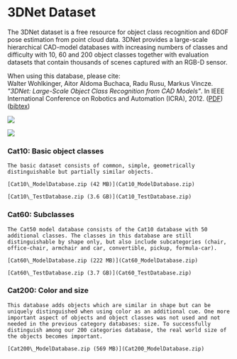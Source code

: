 3DNet Dataset
=============

The 3DNet dataset is a free resource for object class recognition and 6DOF pose estimation from point cloud data. 3DNet provides a large-scale hierarchical CAD-model databases with increasing numbers of classes and difficulty with 10, 60 and 200 object classes together with evaluation datasets that contain thousands of scenes captured with an RGB-D sensor.

When using this database, please cite: \
 Walter Wohlkinger, Aitor Aldoma Buchaca, Radu Rusu, Markus Vincze. *"3DNet: Large-Scale Object Class Recognition from CAD Models"*. In IEEE International Conference on Robotics and Automation (ICRA), 2012. ([PDF](https://repo.acin.tuwien.ac.at/tmp/permanent/wohlkinger20123dnet.pdf)) ([bibtex](https://repo.acin.tuwien.ac.at/tmp/permanent/wohlkinger20123dnet.bib))

![](images/three_d_net/training.jpg)

![](images/three_d_net/classification.jpg)

### Cat10: Basic object classes

    The basic dataset consists of common, simple, geometrically distinguishable but partially similar objects.

    [Cat10\_ModelDatabase.zip (42 MB)](Cat10_ModelDatabase.zip)

    [Cat10\_TestDatabase.zip (3.6 GB)](Cat10_TestDatabase.zip)

### Cat60: Subclasses

    The Cat50 model database consists of the Cat10 database with 50 additional classes. The classes in this database are still distinguishable by shape only, but also include subcategories (chair, office-chair, armchair and car, convertible, pickup, formula-car).

    [Cat60\_ModelDatabase.zip (222 MB)](Cat60_ModelDatabase.zip)

    [Cat60\_TestDatabase.zip (3.7 GB)](Cat60_TestDatabase.zip)

### Cat200: Color and size

    This database adds objects which are similar in shape but can be uniquely distinguished when using color as an additional cue. One more important aspect of objects and object classes was not used and not needed in the previous category databases: size. To successfully distinguish among our 200 categories database, the real world size of the objects becomes important.

    [Cat200\_ModelDatabase.zip (569 MB)](Cat200_ModelDatabase.zip)


